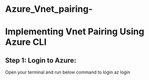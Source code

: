 # Azure_Vnet_pairing-
# Implementing Vnet Pairing Using Azure CLI
## Step 1: Login to Azure: 
Open your terminal and run below command to login
az login



